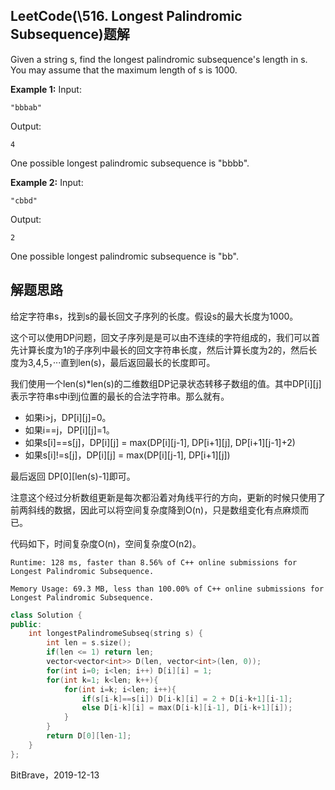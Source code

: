 ## LeetCode(\516. Longest Palindromic Subsequence)题解

Given a string s, find the longest palindromic subsequence's length in s. You may assume that the maximum length of s is 1000.

**Example 1:**
Input:

```
"bbbab"
```

Output:

```
4
```

One possible longest palindromic subsequence is "bbbb".



**Example 2:**
Input:

```
"cbbd"
```

Output:

```
2
```

One possible longest palindromic subsequence is "bb".

## 解题思路

给定字符串s，找到s的最长回文子序列的长度。假设s的最大长度为1000。

这个可以使用DP问题，回文子序列是是可以由不连续的字符组成的，我们可以首先计算长度为1的子序列中最长的回文字符串长度，然后计算长度为2的，然后长度为3,4,5，···直到len(s)，最后返回最长的长度即可。

我们使用一个len(s)\*len(s)的二维数组DP记录状态转移子数组的值。其中DP\[i\]\[j\]表示字符串s中i到j位置的最长的合法字符串。那么就有。

- 如果i>j，DP\[i\]\[j\]=0。
- 如果i==j，DP\[i\]\[j\]=1。
- 如果s[i\]==s\[j\]，DP\[i\]\[j\] = max(DP\[i\]\[j-1\], DP\[i+1\]\[j\], DP\[i+1\]\[j-1\]+2)
- 如果s[i\]!=s\[j\]，DP\[i\]\[j\] = max(DP\[i\]\[j-1\], DP\[i+1\]\[j\])

最后返回 DP\[0\]\[len(s)-1\]即可。

注意这个经过分析数组更新是每次都沿着对角线平行的方向，更新的时候只使用了前两斜线的数据，因此可以将空间复杂度降到O(n)，只是数组变化有点麻烦而已。

代码如下，时间复杂度O(n)，空间复杂度O(n2)。

`Runtime: 128 ms, faster than 8.56% of C++ online submissions for Longest Palindromic Subsequence.`

`Memory Usage: 69.3 MB, less than 100.00% of C++ online submissions for Longest Palindromic Subsequence.`

```c++
class Solution {
public:
    int longestPalindromeSubseq(string s) {
        int len = s.size();
        if(len <= 1) return len;
        vector<vector<int>> D(len, vector<int>(len, 0));
        for(int i=0; i<len; i++) D[i][i] = 1;
        for(int k=1; k<len; k++){
            for(int i=k; i<len; i++){
                if(s[i-k]==s[i]) D[i-k][i] = 2 + D[i-k+1][i-1];
                else D[i-k][i] = max(D[i-k][i-1], D[i-k+1][i]);
            }
        }
        return D[0][len-1];
    }
};
```

BitBrave，2019-12-13